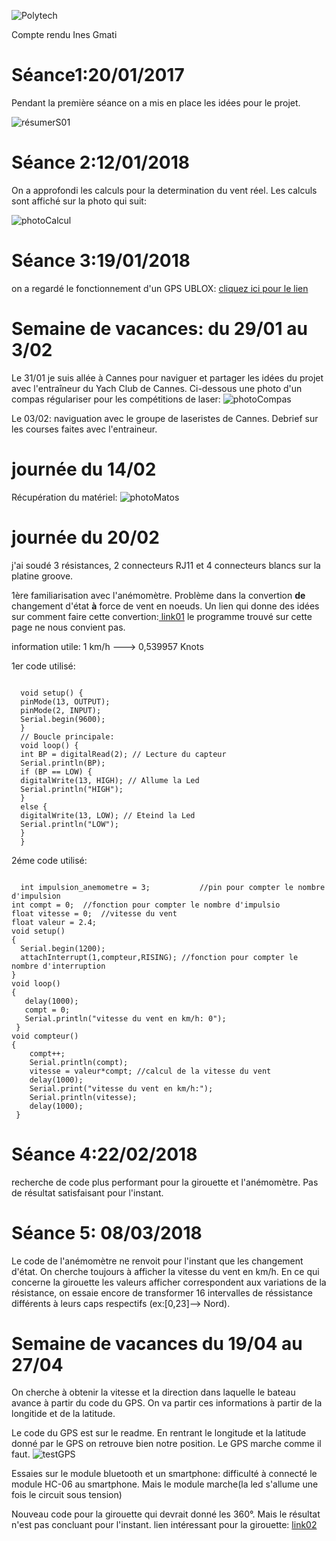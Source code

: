 ![Polytech](http://www.polytechnice.fr/jahia/jsp/jahia/templates/inc/img/polytech_nice-sophia.png)

Compte rendu Ines Gmati

# Séance1:20/01/2017

Pendant la première séance on a mis en place les idées pour le projet.

![résumerS01](https://s20.postimg.cc/yqi849nfx/S01.png)


# Séance 2:12/01/2018
On a approfondi les calculs pour la determination du vent réel.
Les calculs sont affiché sur la photo qui suit:

![photoCalcul](https://s20.postimg.cc/5mpeuruod/calcul_VR.jpg)

# Séance 3:19/01/2018

on a regardé le fonctionnement d'un GPS UBLOX: [cliquez ici pour le lien](https://playground.arduino.cc/UBlox/GPS)

# Semaine de vacances: du 29/01 au 3/02

Le 31/01 je suis allée à Cannes pour naviguer et partager les idées du projet avec l'entraîneur du Yach Club de Cannes.
Ci-dessous une photo d'un compas régulariser pour les compétitions de laser:
![photoCompas](https://s20.postimg.cc/bdept6eot/compas.jpg)

Le 03/02: naviguation avec le groupe de laseristes de Cannes. Debrief sur les courses faites avec l'entraineur.

# journée du 14/02

Récupération du matériel:
![ photoMatos](https://s20.postimg.cc/h3fv0xr0t/photo_Matos.jpg)

# journée du 20/02
j'ai soudé 3 résistances, 2 connecteurs RJ11 et 4 connecteurs blancs sur la platine groove.

1ère familiarisation avec l'anémomètre.
Problème dans la convertion **de** changement d'état **à** force de vent en noeuds. 
Un lien qui donne des idées sur comment faire cette convertion:[ link01](https://forum.arduino.cc/index.php?topic=92398.0)
le programme trouvé sur cette page ne nous convient pas.

information  utile: 1 km/h ---> 0,539957 Knots

1er code utilisé:
<pre><code>
  void setup() { 
  pinMode(13, OUTPUT); 
  pinMode(2, INPUT); 
  Serial.begin(9600);
  }
  // Boucle principale:
  void loop() { 
  int BP = digitalRead(2); // Lecture du capteur 
  Serial.println(BP);
  if (BP == LOW) {
  digitalWrite(13, HIGH); // Allume la Led
  Serial.println("HIGH");
  }
  else {
  digitalWrite(13, LOW); // Eteind la Led
  Serial.println("LOW");
  } 
  }
</pre></code>  

2éme code utilisé:
<pre><code>
  int impulsion_anemometre = 3;           //pin pour compter le nombre d'impulsion 
int compt = 0;  //fonction pour compter le nombre d'impulsio
float vitesse = 0;  //vitesse du vent
float valeur = 2.4;
void setup()
{
  Serial.begin(1200);
  attachInterrupt(1,compteur,RISING); //fonction pour compter le nombre d'interruption
}
void loop()
{
   delay(1000);
   compt = 0;
   Serial.println("vitesse du vent en km/h: 0");
 }
void compteur()
{
    compt++;
    Serial.println(compt);
    vitesse = valeur*compt; //calcul de la vitesse du vent
    delay(1000);
    Serial.print("vitesse du vent en km/h:");
    Serial.println(vitesse);
    delay(1000);
 }
</pre></code>

# Séance 4:22/02/2018

recherche de code plus performant pour la girouette et l'anémomètre. Pas de résultat satisfaisant pour l'instant.

# Séance 5: 08/03/2018

Le code de l'anémomètre ne renvoit pour l'instant que les changement d'état. On cherche toujours à afficher la vitesse du vent en km/h.
En ce qui concerne la girouette les valeurs afficher correspondent aux variations de la résistance, on essaie encore de transformer 16 intervalles de réssistance différents à leurs caps respectifs (ex:[0,23]--> Nord).

# Semaine de vacances du 19/04 au 27/04

On cherche à obtenir la vitesse et la direction dans laquelle le bateau avance à partir du code du GPS. On va partir ces informations à partir de la longitide et de la latitude.

Le code du GPS est sur le readme.
En rentrant le longitude et la latitude donné par le GPS on retrouve bien notre position. Le GPS marche comme il faut.
![testGPS](https://s20.postimg.cc/trnqo71bh/Test_Gps.png)

Essaies sur le module bluetooth et un smartphone: difficulté à connecté le module HC-06 au smartphone. Mais le module marche(la led s'allume une fois le circuit sous tension)

Nouveau code pour la girouette qui devrait donné les 360°. Mais le résultat n'est pas concluant pour l'instant.
lien intéressant pour la girouette: [link02](http://cactus.io/hookups/weather/anemometer/davis/hookup-arduino-to-davis-anemometer-software) 







